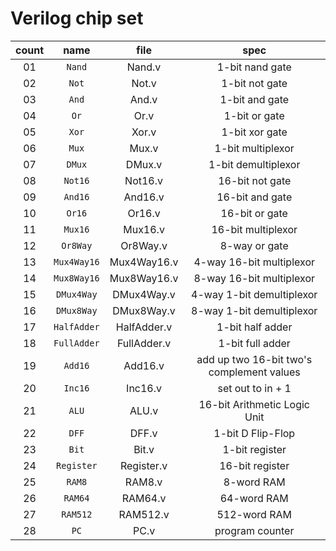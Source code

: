 # Verilog chip set

| count | name | file | spec |
| :--------: | :--------: | :--------: | :--------: |
| 01 | `Nand` | Nand.v | 1-bit nand gate |
| 02 | `Not` | Not.v | 1-bit not gate |
| 03 | `And` | And.v | 1-bit and gate |
| 04 | `Or` | Or.v | 1-bit or gate |
| 05 | `Xor` | Xor.v | 1-bit xor gate |
| 06 | `Mux` | Mux.v | 1-bit multiplexor |
| 07 | `DMux` | DMux.v | 1-bit demultiplexor |
| 08 | `Not16` | Not16.v | 16-bit not gate |
| 09 | `And16` | And16.v | 16-bit and gate |
| 10 | `Or16` | Or16.v | 16-bit or gate |
| 11 | `Mux16` | Mux16.v | 16-bit multiplexor |
| 12 | `Or8Way` | Or8Way.v | 8-way or gate |
| 13 | `Mux4Way16` | Mux4Way16.v | 4-way 16-bit multiplexor |
| 14 | `Mux8Way16` | Mux8Way16.v | 8-way 16-bit multiplexor |
| 15 | `DMux4Way` | DMux4Way.v | 4-way 1-bit demultiplexor |
| 16 | `DMux8Way` | DMux8Way.v | 8-way 1-bit demultiplexor |
| 17 | `HalfAdder` | HalfAdder.v | 1-bit half adder |
| 18 | `FullAdder` | FullAdder.v | 1-bit full adder |
| 19 | `Add16` | Add16.v | add up two 16-bit two's complement values |
| 20 | `Inc16` | Inc16.v | set out to in + 1 |
| 21 | `ALU` | ALU.v | 16-bit Arithmetic Logic Unit |
| 22 | `DFF` | DFF.v | 1-bit D Flip-Flop |
| 23 | `Bit` | Bit.v | 1-bit register |
| 24 | `Register` | Register.v | 16-bit register |
| 25 | `RAM8` | RAM8.v | 8-word RAM |
| 26 | `RAM64` | RAM64.v | 64-word RAM |
| 27 | `RAM512` | RAM512.v | 512-word RAM |
| 28 | `PC` | PC.v | program counter |